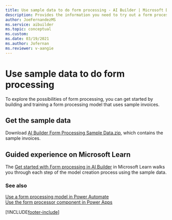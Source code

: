 ```yaml
---
title: Use sample data to do form processing - AI Builder | Microsoft Docs
description: Provides the information you need to try out a form processing model with sample data AI Builder.
author: JoeFernandezMS
ms.service: aibuilder
ms.topic: conceptual
ms.custom: 
ms.date: 03/19/2021
ms.author: Jofernan
ms.reviewer: v-aangie
---
```


# Use sample data to do form processing

To explore the possibilities of form processing, you can get started by building and training a form processing model that uses sample invoices.


## Get the sample data

Download [AI Builder Form Processing Sample Data.zip](https://go.microsoft.com/fwlink/?linkid=2128080), which contains the sample invoices.

## Guided experience on Microsoft Learn

The [Get started with Form processing in AI Builder](/learn/modules/get-started-with-form-processing/2-create-first-model) in Microsoft Learn walks you through each step of the model creation process using the sample data.

### See also

[Use a form processing model in Power Automate](form-processing-model-in-flow.md)  
[Use the form processor component in Power Apps](form-processor-component-in-powerapps.md)


[!INCLUDE[footer-include](includes/footer-banner.md)]